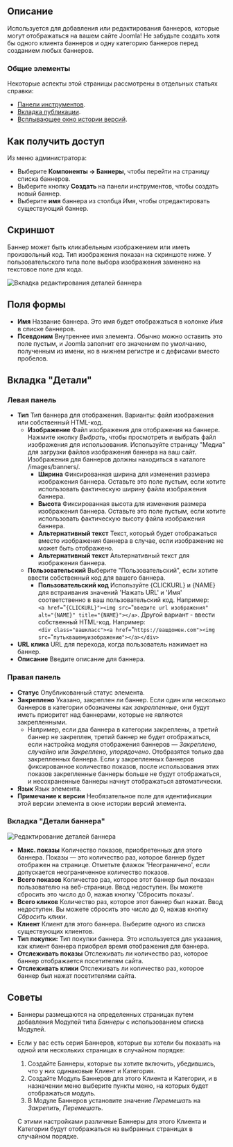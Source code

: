 <!-- Filename: Help4.x:Banners:_Edit / Display title: Баннеры: Редактировать   -->

## Описание

Используется для добавления или редактирования баннеров, которые могут отображаться на вашем сайте Joomla! Не забудьте создать хотя бы одного клиента баннеров и одну категорию баннеров перед созданием любых баннеров.

### Общие элементы

Некоторые аспекты этой страницы рассмотрены в отдельных статьях справки:

* [Панели инструментов](jdocmanual?article=help/common-elements/toolbars).
* [Вкладка публикации](jdocmanual?article=help/common-elements/edit-publishing).
* [Всплывающее окно истории версий](jdocmanual?article=help/common-elements/edit-version-history).

## Как получить доступ

Из меню администратора:
- Выберите **Компоненты → Баннеры**, чтобы перейти на страницу списка баннеров.
- Выберите кнопку **Создать** на панели инструментов, чтобы создать новый баннер.
- Выберите **имя** баннера из столбца *Имя*, чтобы отредактировать существующий баннер.

## Скриншот

Баннер может быть кликабельным изображением или иметь произвольный код. Тип изображения
показан на скриншоте ниже. У пользовательского типа поле выбора
изображения заменено на текстовое поле для кода.

![Вкладка редактирования деталей баннера](../../../ru/images/banners/banners-edit-details-tab.png)

## Поля формы

- **Имя** Название баннера. Это имя будет отображаться в колонке *Имя* в списке баннеров.
- **Псевдоним** Внутреннее имя элемента. Обычно можно оставить это поле пустым, и Joomla заполнит его значением по умолчанию, полученным из имени, но в нижнем регистре и с дефисами вместо пробелов.

## Вкладка "Детали"

### Левая панель

- **Тип** Тип баннера для отображения. Варианты: файл изображения или собственный HTML-код.
  - **Изображение** Файл изображения для отображения на баннере. Нажмите кнопку *Выбрать*, чтобы просмотреть и выбрать файл изображения для использования. Используйте страницу "Медиа" для загрузки файлов изображения баннера на ваш сайт. Изображения для баннеров должны находиться в каталоге /images/banners/.
    - **Ширина** Фиксированная ширина для изменения размера изображения баннера. Оставьте это поле пустым, если хотите использовать фактическую ширину файла изображения баннера.
    - **Высота** Фиксированная высота для изменения размера изображения баннера. Оставьте это поле пустым, если хотите использовать фактическую высоту файла изображения баннера.
    - **Альтернативный текст** Текст, который будет отображаться вместо изображения баннера в случае, если изображение не может быть отображено.
    - **Альтернативный текст** Альтернативный текст для изображения баннера.
  - **Пользовательский** Выберите "Пользовательский", если хотите ввести собственный код для вашего баннера.
    - **Пользовательский код** Используйте {CLICKURL} и {NAME} для встраивания значений 'Нажать URL' и 'Имя' соответственно в ваш пользовательский код. Например:<br>
      `<a href=`&#34;`{CLICKURL}"><img src=`&#34;`введите url изображения" alt="{NAME}" title="{NAME}"></a>`.
      Другой вариант - ввести собственный HTML-код. Например:<br>
      `<div class="вашкласс"><a href=`&#34;`https://вашдомен.com"><img src=`&#34;`путьквашемуизображению"></a></div>`
- **URL клика** URL для перехода, когда пользователь нажимает на баннер.
- **Описание** Введите описание для баннера.

### Правая панель

- **Статус** Опубликованный статус элемента.
- **Закреплено** Указано, закреплен ли баннер. Если один или несколько баннеров в категории обозначены как *закрепленные*, они будут иметь приоритет над баннерами, которые не являются закрепленными.
    - Например, если два баннера в категории закреплены, а третий баннер не закреплен, третий баннер не будет отображаться, если настройка модуля отображения баннеров — *Закреплено, случайно* или *Закреплено, упорядочено*. Отобразятся только два закрепленных баннера. Если у закрепленных баннеров фиксированное количество показов, после использования этих показов закрепленные баннеры больше не будут отображаться, и несохраненные баннеры начнут отображаться автоматически.
- **Язык** Язык элемента.
- **Примечание к версии** Необязательное поле для идентификации этой версии элемента в окне истории версий элемента.

### Вкладка "Детали баннера"

![Редактирование деталей баннера](../../../ru/images/banners/banners-edit-banner-details-tab.png)

- **Макс. показы** Количество показов, приобретенных для этого баннера. Показы — это количество раз, которое баннер будет отображен на странице. Отметьте флажок 'Неограничено', если допускается неограниченное количество показов.
- **Всего показов** Количество раз, которое этот баннер был показан пользователю на веб-странице. Ввод недоступен. Вы можете сбросить это число до 0, нажав кнопку 'Сбросить показы'.
- **Всего кликов** Количество раз, которое этот баннер был нажат. Ввод недоступен. Вы можете сбросить это число до 0, нажав кнопку *Сбросить клики*.
- **Клиент** Клиент для этого баннера. Выберите одного из списка существующих клиентов.
- **Тип покупки:** Тип покупки баннера. Это используется для указания, как клиент баннера приобрел время отображения для баннера.
- **Отслеживать показы** Отслеживать ли количество раз, которое баннер отображается посетителям сайта.
- **Отслеживать клики** Отслеживать ли количество раз, которое баннер был нажат посетителями сайта.

## Советы

- Баннеры размещаются на определенных страницах путем добавления Модулей типа *Баннеры* с использованием списка Модулей.
- Если у вас есть серия Баннеров, которые вы хотели бы показать на одной или нескольких страницах в случайном порядке:
  1. Создайте Баннеры, которые вы хотите включить, убедившись, что у них одинаковые Клиент и Категория.
  2. Создайте Модуль Баннеров для этого Клиента и Категории, и в назначении меню выберите пункты меню, на которых будет отображаться модуль.
  3. В Модуле Баннеров установите значение *Перемешать* на *Закрепить, Перемешать*.

  С этими настройками различные Баннеры для этого Клиента и Категории будут отображаться на выбранных страницах в случайном порядке.

